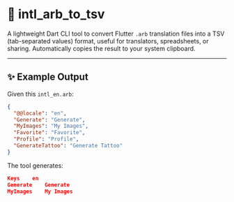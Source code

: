 # 📝 intl_arb_to_tsv

A lightweight Dart CLI tool to convert Flutter `.arb` translation files into a TSV (tab-separated values) format, useful for translators, spreadsheets, or sharing. Automatically copies the result to your system clipboard.

---

## ✨ Example Output

Given this `intl_en.arb`:

```json
{
  "@@locale": "en",
  "Generate": "Generate",
  "MyImages": "My Images",
  "Favorite": "Favorite",
  "Profile": "Profile",
  "GenerateTattoo": "Generate Tattoo"
}
```

The tool generates:

```json
Keys	en
Generate	Generate
MyImages	My Images
```
